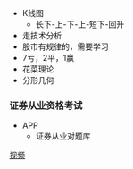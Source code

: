 - K线图
	- 长下-上-下-上-短下-回升
- 走技术分析
- 股市有规律的，需要学习
- 7亏，2平，1赢
- 花菜理论
- 分形几何

### 证券从业资格考试 ###
- APP
	- 证券从业对题库

[视频](http://www.iqiyi.com/v_19rrmffd38.html#curid=514359400_4d3752a13b1d077625038338b0663b36)
	


